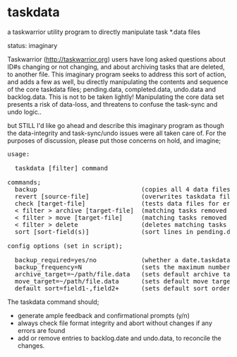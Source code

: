 # taskdata
a taskwarrior utility program to directly manipulate task *.data files

status: imaginary

Taskwarrior (http://taskwarrior.org) users have long asked questions about ID#s changing or not changing, and about archiving tasks that are deleted, to another file. This imaginary program seeks to address this sort of action, and adds a few as well, bu directly manipulating the contents and sequence of the core taskdata files; pending.data, completed.data, undo.data and backlog.data. This is not to be taken lightly! Manipulating the core data set presents a risk of data-loss, and threatens to confuse the task-sync and undo logic.. 

but STILL I'd like go ahead and describe this imaginary program as though the data-integrity and task-sync/undo issues were all taken care of. For the purposes of discussion, please put those concerns on hold, and imagine;

<pre>
usage:

  taskdata [filter] command

commands;
  backup                            (copies all 4 data files +.taskrc to a dated-taskdata.gz (or .zip) file)
  revert [source-file]              (overwrites taskdata files with dated-taskdate.gz (defaults to newest))
  check [target-file]               (tests data files for errors, format compliance, dupe-uuids, etc)
  < filter > archive [target-file]  (matching tasks removed from completed.data and appended to target-file)
  < filter > move [target-file]     (matching tasks removed from pending.data and appended to target-file)
  < filter > delete                 (deletes matching tasks from completed.data)
  sort [sort-field(s)]              (sort lines in pending.data, according to task sort-field(s))
  
config options (set in script);
  
  backup_required=yes/no            (whether a date.taskdata.gz file must be present, before proceding)
  backup_frequency=N                (sets the maximum number of days between backups (0 = every time, auto)
  archive_target=~/path/file.data   (sets default archive target file)
  move_target=~/path/file.data      (sets default move target file)
  default_sort=field1-,field2+      (sets default sort order, defined like tasks report.X.sort= config)
</pre>
  
  The taskdata command should;
- generate ample feedback and confirmational prompts (y/n)
- always check file format integrity and abort without changes if any errors are found
- add or remove entries to backlog.date and undo.data, to reconcile the changes.



